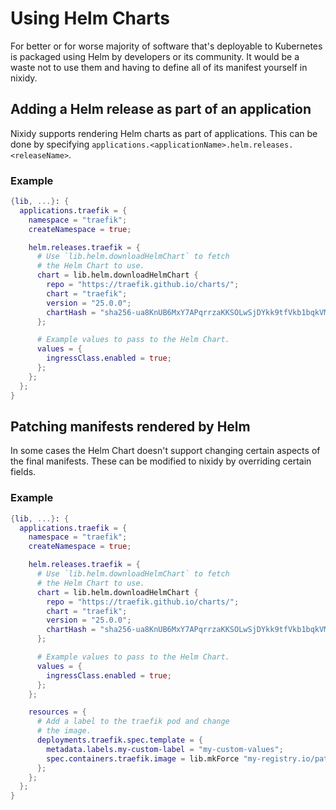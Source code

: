 # Using Helm Charts

For better or for worse majority of software that's deployable to Kubernetes is packaged using Helm by developers or its community. It would be a waste not to use them and having to define all of its manifest yourself in nixidy.

## Adding a Helm release as part of an application

Nixidy supports rendering Helm charts as part of applications. This can be done by specifying `applications.<applicationName>.helm.releases.<releaseName>`.

### Example

```nix
{lib, ...}: {
  applications.traefik = {
    namespace = "traefik";
    createNamespace = true;

    helm.releases.traefik = {
      # Use `lib.helm.downloadHelmChart` to fetch
      # the Helm Chart to use.
      chart = lib.helm.downloadHelmChart {
        repo = "https://traefik.github.io/charts/";
        chart = "traefik";
        version = "25.0.0";
        chartHash = "sha256-ua8KnUB6MxY7APqrrzaKKSOLwSjDYkk9tfVkb1bqkVM=";
      };

      # Example values to pass to the Helm Chart.
      values = {
        ingressClass.enabled = true;
      };
    };
  };
}
```


## Patching manifests rendered by Helm

In some cases the Helm Chart doesn't support changing certain aspects of the final manifests. These can be modified to nixidy by overriding certain fields.

### Example

```nix
{lib, ...}: {
  applications.traefik = {
    namespace = "traefik";
    createNamespace = true;

    helm.releases.traefik = {
      # Use `lib.helm.downloadHelmChart` to fetch
      # the Helm Chart to use.
      chart = lib.helm.downloadHelmChart {
        repo = "https://traefik.github.io/charts/";
        chart = "traefik";
        version = "25.0.0";
        chartHash = "sha256-ua8KnUB6MxY7APqrrzaKKSOLwSjDYkk9tfVkb1bqkVM=";
      };

      # Example values to pass to the Helm Chart.
      values = {
        ingressClass.enabled = true;
      };
    };

    resources = {
      # Add a label to the traefik pod and change
      # the image.
      deployments.traefik.spec.template = {
        metadata.labels.my-custom-label = "my-custom-values";
        spec.containers.traefik.image = lib.mkForce "my-registry.io/patched-traefik:v3.0.0";
      };
    };
  };
}
```
